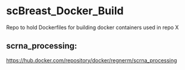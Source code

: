# scBreast_Docker_Build
Repo to hold Dockerfiles for building docker containers used in repo X

## scrna_processing:
https://hub.docker.com/repository/docker/regnerm/scrna_processing
